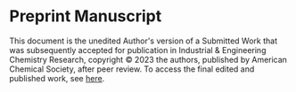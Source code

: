 # Preprint Manuscript

This document is the unedited Author's version of a Submitted Work that was subsequently accepted for publication in Industrial & Engineering Chemistry Research, copyright © 2023 the authors, published by American Chemical Society, after peer review. To access the final edited and published work, see [here](https://doi.org/10.1021/acs.iecr.2c04561).